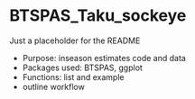 # BTSPAS_Taku_sockeye

Just a placeholder for the README


* Purpose: inseason estimates code and data
* Packages used: BTSPAS, ggplot
* Functions: list and example
* outline workflow
